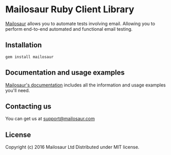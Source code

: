 # Mailosaur Ruby Client Library

[Mailosaur](https://mailosaur.com) allows you to automate tests involving email. Allowing you to perform end-to-end automated and functional email testing.

## Installation

```
gem install mailosaur
```

## Documentation and usage examples

[Mailosaur's documentation](https://mailosaur.com/docs) includes all the information and usage examples you'll need.

## Contacting us

You can get us at [support@mailosaur.com](mailto:support@mailosaur.com)

## License

Copyright (c) 2016 Mailosaur Ltd
Distributed under MIT license.
